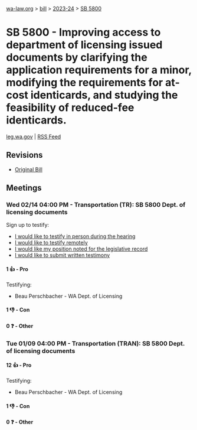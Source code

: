 [wa-law.org](/) > [bill](/bill/) > [2023-24](/bill/2023-24/) > [SB 5800](/bill/2023-24/sb/5800/)

# SB 5800 - Improving access to department of licensing issued documents by clarifying the application requirements for a minor, modifying the requirements for at-cost identicards, and studying the feasibility of reduced-fee identicards.
[leg.wa.gov](https://app.leg.wa.gov/billsummary?BillNumber=5800&Year=2023&Initiative=false) | [RSS Feed](./rss.xml)

## Revisions
* [Original Bill](1/)

## Meetings
### Wed 02/14 04:00 PM - Transportation (TR): SB 5800 Dept. of licensing documents
Sign up to testify:
* [I would like to testify in person during the hearing](https://app.leg.wa.gov/csi/Testifier/Add?chamber=House&mId=31898&aId=158884&caId=23983&tId=1)
* [I would like to testify remotely](https://app.leg.wa.gov/csi/Testifier/Add?chamber=House&mId=31898&aId=158884&caId=23983&tId=2)
* [I would like my position noted for the legislative record](https://app.leg.wa.gov/csi/Testifier/Add?chamber=House&mId=31898&aId=158884&caId=23983&tId=3)
* [I would like to submit written testimony](https://app.leg.wa.gov/csi/Testifier/Add?chamber=House&mId=31898&aId=158884&caId=23983&tId=4)

#### 1 👍 - Pro
Testifying:
* Beau Perschbacher - WA Dept. of Licensing

#### 1 👎 - Con

#### 0 ❓ - Other

### Tue 01/09 04:00 PM - Transportation (TRAN): SB 5800 Dept. of licensing documents
#### 12 👍 - Pro
Testifying:
* Beau Perschbacher - WA Dept. of Licensing

#### 1 👎 - Con

#### 0 ❓ - Other

